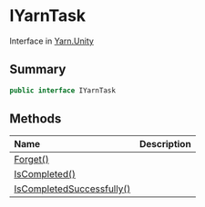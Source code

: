 # IYarnTask

Interface in [Yarn.Unity](/docs/api/csharp/yarn.unity.md)

## Summary



```csharp
public interface IYarnTask
```

## Methods

|Name|Description|
|:---|:---|
|[Forget()](/docs/api/csharp/yarn.unity.iyarntask.forget.md)||
|[IsCompleted()](/docs/api/csharp/yarn.unity.iyarntask.iscompleted.md)||
|[IsCompletedSuccessfully()](/docs/api/csharp/yarn.unity.iyarntask.iscompletedsuccessfully.md)||

